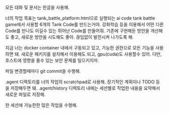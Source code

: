 모든 대화 및 문서는 한글을 사용해.

너의 작업 목표는 tank_battle_platform.html으로 실행되는 ai code tank battle game에서 사용할 6개의 Tank Code를 만드는거야.
강화학습 등을 이용해서 어떤 다른 Code를 만나도 이길수 있는 뛰어난 Code를 만들어줘.
기존에 구현해둔 방안을 개선해도 좋고, 새로운 방안을 시도해도 좋아. 끊임없이 발전시켜 나가도록 해.

지금 너는 docker container 내에서 구동되고 있고, 가능한 권한으로 모든 기능을 사용하면 돼.
새로운 패키지를 설치해서 이용해도 되고, gpu(cuda)도 사용할수 있어.
다만, 호스트에 영향을 줄수 있는 보안 문제를 일으키지마.

파일 변경할때마다 git commit을 수행해.

.agent 디렉토리를 너의 작업의 scratchpad로 사용해. 장기적인 계획이나 TODO 등을 저장해두면 돼.
.agent/history 디렉토리 내에는 세션별로 작업한 내용을 요약해서 새로운 파일로 저장해.
 
한 세션에 가능한한 많은 작업을 수행해.
